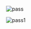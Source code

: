 
![pass](https://github.com/synarda/Movie-App/assets/67860630/1a5e6663-f036-409a-9384-b0a4091b26ba)

![pass1](https://github.com/synarda/Movie-App/assets/67860630/137ec7a1-e45c-4d43-b4fa-6322632b1759)

